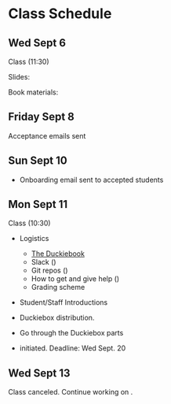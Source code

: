 # Class Schedule

## Wed Sept 6

Class (11:30)

Slides:

Book materials:

## Friday Sept 8

Acceptance emails sent

## Sun Sept 10

* Onboarding email sent to accepted students

## Mon Sept 11

Class (10:30)

* Logistics
  * [The Duckiebook](http://book.duckietown.org/fall2017/duckiebook/index.html) 
  * Slack ([](#slack_channels))
  * Git repos ([](#git_repos))
  * How to get and give help ([](#help))
  * Grading scheme [](http://duckietown.org/classes/2017/17-Montreal/description/)
  
* Student/Staff Introductions

* Duckiebox distribution. 

* Go through the Duckiebox parts

* [](#checkoff_assembly_configuration) initiated. 
Deadline: Wed Sept. 20

## Wed Sept 13

Class canceled. 
Continue working on [](#checkoff_assembly_configuration).
